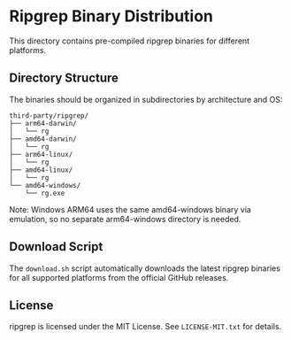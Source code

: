 # Ripgrep Binary Distribution

This directory contains pre-compiled ripgrep binaries for different platforms.

## Directory Structure

The binaries should be organized in subdirectories by architecture and OS:

```
third-party/ripgrep/
├── arm64-darwin/
│   └── rg
├── amd64-darwin/
│   └── rg
├── arm64-linux/
│   └── rg
├── amd64-linux/
│   └── rg
└── amd64-windows/
    └── rg.exe
```

Note: Windows ARM64 uses the same amd64-windows binary via emulation, so no separate arm64-windows directory is needed.

## Download Script

The `download.sh` script automatically downloads the latest ripgrep binaries for all supported platforms from the official GitHub releases.

## License

ripgrep is licensed under the MIT License. See `LICENSE-MIT.txt` for details.

